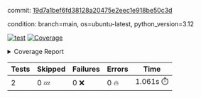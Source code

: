 commit: [19d7a1bef6fd38128a20475e2eec1e918be50c3d](https://github.com/rcmdnk/parallel-job/tree/19d7a1bef6fd38128a20475e2eec1e918be50c3d)

condition: branch=main, os=ubuntu-latest, python_version=3.12

[![test](https://github.com/rcmdnk/parallel-job/actions/workflows/test.yml/badge.svg)](https://github.com/rcmdnk/parallel-job/actions/runs/13742222558)
<a href="https://github.com/rcmdnk/parallel-job/blob/19d7a1bef6fd38128a20475e2eec1e918be50c3d/README.md"><img alt="Coverage" src="https://img.shields.io/badge/Coverage-1%25-red.svg" /></a><details><summary>Coverage Report </summary><table><tr><th>File</th><th>Stmts</th><th>Miss</th><th>Cover</th><th>Missing</th></tr><tbody><tr><td colspan="5"><b>src/parallel_job</b></td></tr><tr><td>&nbsp; &nbsp;<a href="https://github.com/rcmdnk/parallel-job/blob/19d7a1bef6fd38128a20475e2eec1e918be50c3d/src/parallel_job/chart.py">chart.py</a></td><td>34</td><td>34</td><td>0%</td><td><a href="https://github.com/rcmdnk/parallel-job/blob/19d7a1bef6fd38128a20475e2eec1e918be50c3d/src/parallel_job/chart.py#L1-L114">1&ndash;114</a></td></tr><tr><td>&nbsp; &nbsp;<a href="https://github.com/rcmdnk/parallel-job/blob/19d7a1bef6fd38128a20475e2eec1e918be50c3d/src/parallel_job/doc.py">doc.py</a></td><td>30</td><td>30</td><td>0%</td><td><a href="https://github.com/rcmdnk/parallel-job/blob/19d7a1bef6fd38128a20475e2eec1e918be50c3d/src/parallel_job/doc.py#L1-L113">1&ndash;113</a></td></tr><tr><td>&nbsp; &nbsp;<a href="https://github.com/rcmdnk/parallel-job/blob/19d7a1bef6fd38128a20475e2eec1e918be50c3d/src/parallel_job/parallel.py">parallel.py</a></td><td>243</td><td>243</td><td>0%</td><td><a href="https://github.com/rcmdnk/parallel-job/blob/19d7a1bef6fd38128a20475e2eec1e918be50c3d/src/parallel_job/parallel.py#L1-L626">1&ndash;626</a></td></tr><tr><td>&nbsp; &nbsp;<a href="https://github.com/rcmdnk/parallel-job/blob/19d7a1bef6fd38128a20475e2eec1e918be50c3d/src/parallel_job/test.py">test.py</a></td><td>56</td><td>56</td><td>0%</td><td><a href="https://github.com/rcmdnk/parallel-job/blob/19d7a1bef6fd38128a20475e2eec1e918be50c3d/src/parallel_job/test.py#L1-L178">1&ndash;178</a></td></tr><tr><td>&nbsp; &nbsp;<a href="https://github.com/rcmdnk/parallel-job/blob/19d7a1bef6fd38128a20475e2eec1e918be50c3d/src/parallel_job/type_helper.py">type_helper.py</a></td><td>3</td><td>3</td><td>0%</td><td><a href="https://github.com/rcmdnk/parallel-job/blob/19d7a1bef6fd38128a20475e2eec1e918be50c3d/src/parallel_job/type_helper.py#L1-L6">1&ndash;6</a></td></tr><tr><td>&nbsp; &nbsp;<a href="https://github.com/rcmdnk/parallel-job/blob/19d7a1bef6fd38128a20475e2eec1e918be50c3d/src/parallel_job/utils.py">utils.py</a></td><td>11</td><td>11</td><td>0%</td><td><a href="https://github.com/rcmdnk/parallel-job/blob/19d7a1bef6fd38128a20475e2eec1e918be50c3d/src/parallel_job/utils.py#L1-L42">1&ndash;42</a></td></tr><tr><td><b>TOTAL</b></td><td><b>381</b></td><td><b>377</b></td><td><b>1%</b></td><td>&nbsp;</td></tr></tbody></table></details>

| Tests | Skipped | Failures | Errors | Time |
| ----- | ------- | -------- | -------- | ------------------ |
| 2 | 0 :zzz: | 0 :x: | 0 :fire: | 1.061s :stopwatch: |

